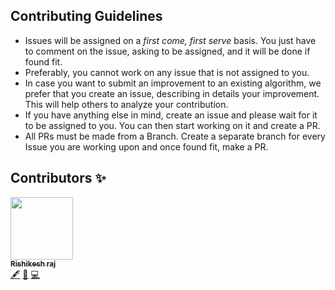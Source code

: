 ## Contributing Guidelines

- Issues will be assigned on a _first come, first serve_ basis. You just have to comment on the issue, asking to be assigned, and it will be done if found fit.
- Preferably, you cannot work on any issue that is not assigned to you.
- In case you want to submit an improvement to an existing algorithm, we prefer that you create an issue, describing in details your improvement. This will help others to analyze your contribution.
- If you have anything else in mind, create an issue and please wait for it to be assigned to you. You can then start working on it and create a PR.
- All PRs must be made from a Branch. Create a separate branch for every Issue you are working upon and once found fit, make a PR.


## Contributors ✨

  <td align="center"><a href="https://www.rishikeshraj.com"><img src="https://drive.google.com/file/d/1L9qDZmr4hE24fPOPIWoUaz7an13eve1e/view?usp=sharing" width="100px;" alt=""/><br /><sub><b>Rishikesh raj</b></sub></a><br /><a href="#content-ricardoprins" title="Content">🖋</a> <a href="https://github.com/Alg-EE" title="Documentation">📖</a> <a href="https://github.com/Alg-EE" title="Code">💻</a></td>
